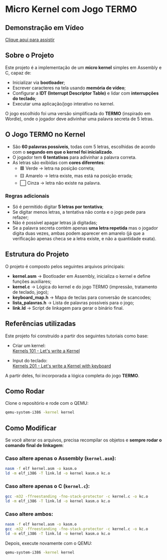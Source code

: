 # Micro Kernel com Jogo TERMO  

## Demonstração em Vídeo  
[Clique aqui para assistir](./explicacao/demo.mp4)  


## Sobre o Projeto  
Este projeto é a implementação de um **micro kernel** simples em Assembly e C, capaz de:  
- Inicializar via **bootloader**;  
- Escrever caracteres na tela usando **memória de vídeo**;  
- Configurar a **IDT (Interrupt Descriptor Table)** e lidar com **interrupções do teclado**;  
- Executar uma aplicação/jogo interativo no kernel.  

O jogo escolhido foi uma versão simplificada do **TERMO** (inspirado em Wordle), onde o jogador deve adivinhar uma palavra secreta de 5 letras.  


## O Jogo TERMO no Kernel  
- São **60 palavras possíveis**, todas com 5 letras, escolhidas de acordo com o **segundo em que o kernel foi inicializado**.  
- O jogador tem **6 tentativas** para adivinhar a palavra correta.  
- As letras são exibidas com **cores diferentes**:  
  - 🟩 Verde → letra na posição correta;  
  - 🟨 Amarelo → letra existe, mas está na posição errada;  
  - ⬜ Cinza → letra não existe na palavra.  

### Regras adicionais  
- Só é permitido digitar **5 letras por tentativa**;  
- Se digitar menos letras, a tentativa não conta e o jogo pede para refazer;  
- Não é possível apagar letras já digitadas;  
- Se a palavra secreta contém apenas **uma letra repetida** mas o jogador digita duas vezes, ambas podem aparecer em amarelo (já que a verificação apenas checa se a letra existe, e não a quantidade exata).  


## Estrutura do Projeto  
O projeto é composto pelos seguintes arquivos principais:  

- **kernel.asm** → Bootloader em Assembly, inicializa o kernel e define funções auxiliares;  
- **kernel.c** → Lógica do kernel e do jogo TERMO (impressão, tratamento de teclado, jogo);  
- **keyboard_map.h** → Mapa de teclas para conversão de scancodes;  
- **lista_palavras.h** → Lista de palavras possíveis para o jogo;  
- **link.ld** → Script de linkagem para gerar o binário final.  


## Referências utilizadas  
Este projeto foi construído a partir dos seguintes tutoriais como base:  

- Criar um kernel:  
  [Kernels 101 - Let's write a Kernel](https://arjunsreedharan.org/post/82710718100/kernels-101-lets-write-a-kernel)  

- Input do teclado:  
  [Kernels 201 - Let's write a Kernel with keyboard](https://arjunsreedharan.org/post/99370248137/kernels-201-lets-write-a-kernel-with-keyboard)  

A partir deles, foi incorporada a lógica completa do jogo **TERMO**.  


## Como Rodar  

Clone o repositório e rode com o QEMU:  

```bash
qemu-system-i386 -kernel kernel
```

## Como Modificar  

Se você alterar os arquivos, precisa recompilar os objetos e **sempre rodar o comando final de linkagem**:  

### Caso altere apenas o Assembly (`kernel.asm`):  
```bash
nasm -f elf kernel.asm -o kasm.o
ld -m elf_i386 -T link.ld -o kernel kasm.o kc.o
```

### Caso altere apenas o C (`kernel.c`):  
```bash
gcc -m32 -ffreestanding -fno-stack-protector -c kernel.c -o kc.o
ld -m elf_i386 -T link.ld -o kernel kasm.o kc.o
```

### Caso altere ambos:  
```bash
nasm -f elf kernel.asm -o kasm.o
gcc -m32 -ffreestanding -fno-stack-protector -c kernel.c -o kc.o
ld -m elf_i386 -T link.ld -o kernel kasm.o kc.o
```

Depois, execute novamente com o QEMU:  
```bash
qemu-system-i386 -kernel kernel
```